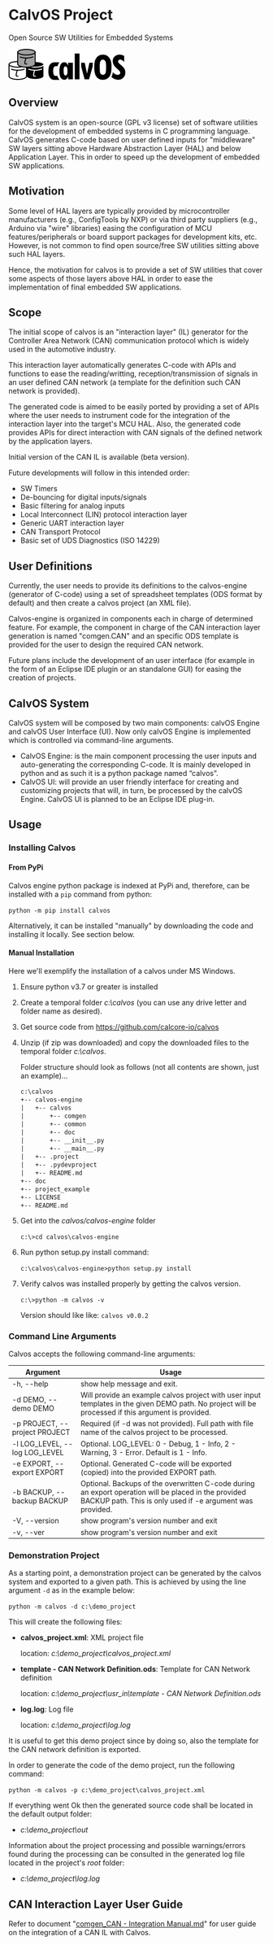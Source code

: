 # CalvOS Project

Open Source SW Utilities for Embedded Systems

<img src="doc/templates/logo_full_bw_small.png">

## Overview
CalvOS system is an open-source (GPL v3 license) set of software utilities for the development of embedded systems in C programming language. CalvOS generates C-code based on user defined inputs for "middleware" SW layers sitting above Hardware Abstraction Layer (HAL) and below Application Layer. This in order to speed up the development of embedded SW applications.

## Motivation

Some level of HAL layers are typically provided by microcontroller manufacturers (e.g., ConfigTools by NXP) or via third party suppliers (e.g., Arduino via "wire" libraries) easing the configuration of MCU features/peripherals or board support packages for development kits, etc. However, is not common to find open source/free SW utilities sitting above such HAL layers.

Hence, the motivation for calvos is to provide a set of SW utilities that cover some aspects of those layers above HAL in order to ease the implementation of final embedded SW applications.

## Scope

The initial scope of calvos is an "interaction layer" (IL) generator for the Controller Area Network (CAN) communication protocol which is widely used in the automotive industry.

This interaction layer automatically generates C-code with APIs and functions to ease the reading/writting, reception/transmission of signals in an user defined CAN network (a template for the definition such CAN network is provided).

The generated code is aimed to be easily ported by providing a set of APIs where the user needs to instrument code for the integration of the interaction layer into the target's MCU HAL. Also, the generated code provides APIs for direct interaction with CAN signals of the defined network by the application layers.

Initial version of the CAN IL is available (beta version). 

Future developments will follow in this intended order:

- SW Timers
- De-bouncing for digital inputs/signals
- Basic filtering for analog inputs
- Local Interconnect (LIN) protocol interaction layer
- Generic UART interaction layer
- CAN Transport Protocol
- Basic set of UDS Diagnostics (ISO 14229)

## User Definitions

Currently, the user needs to provide its definitions to the calvos-engine (generator of C-code) using a set of spreadsheet templates (ODS format by default) and then create a calvos project (an XML file).

Calvos-engine is organized in components each in charge of determined feature. For example, the component in charge of the CAN interaction layer generation is named "comgen.CAN" and an specific ODS template is provided for the user to design the required CAN network.

Future plans include the development of an user interface (for example in the form of an Eclipse IDE plugin or an standalone GUI) for easing the creation of projects. 

## CalvOS System

CalvOS system will be composed by two main components: calvOS Engine and calvOS User Interface (UI). Now only calvOS Engine is implemented which is controlled via command-line arguments.

 - CalvOS Engine: is the main component processing the user inputs and auto-generating the corresponding C-code. It is mainly developed in python and as such it is a python package named “calvos”.
 - CalvOS UI: will provide an user friendly interface for creating and customizing projects that will, in turn, be processed by the calvOS Engine. CalvOS UI is planned to be an Eclipse IDE plug-in. 

## Usage

### Installing Calvos

#### From PyPi

Calvos engine python package is indexed at PyPi and, therefore, can be installed with a `pip` command from python:

`python -m pip install calvos`

Alternatively, it can be installed "manually" by downloading the code and installing it locally. See section below.

#### Manual Installation

Here we'll exemplify the installation of a calvos under MS Windows.

1. Ensure python v3.7 or greater is installed

2. Create a temporal folder *c:\\calvos* (you can use any drive letter and folder name as desired).

3. Get source code from https://github.com/calcore-io/calvos

4. Unzip (if zip was downloaded) and copy the downloaded files to the temporal folder *c:\calvos*.

   Folder structure should look as follows (not all contents are shown, just an example)...

   ```
   c:\calvos
   +-- calvos-engine
   |   +-- calvos
   |       +-- comgen
   |       +-- common
   |       +-- doc
   |       +-- __init__.py
   |       +-- __main__.py
   |   +-- .project
   |   +-- .pydevproject
   |   +-- README.md
   +-- doc
   +-- project_example
   +-- LICENSE
   +-- README.md
   ```

5. Get into the *calvos/calvos-engine* folder

   `c:\>cd calvos\calvos-engine`

6. Run python setup.py install command:

   `c:\calvos\calvos-engine>python setup.py install`

7. Verify calvos was installed properly by getting the calvos version.

   `c:\>python -m calvos -v`

   Version should like like: `calvos v0.0.2`

### Command Line Arguments

Calvos accepts the following command-line arguments:

| Argument                      | Usage                                                        |
| ----------------------------- | ------------------------------------------------------------ |
| -h, --help                    | show help message and exit.                                  |
| -d DEMO, --demo DEMO          | Will provide an example calvos project with user input templates in the given DEMO path. No project will be processed if this argument is provided. |
| -p PROJECT, --project PROJECT | Required (if -d was not provided). Full path with file name of the calvos project to be processed. |
| -l LOG_LEVEL, --log LOG_LEVEL | Optional. LOG_LEVEL: 0 - Debug, 1 - Info, 2 - Warning, 3 - Error. Default is 1 - Info. |
| -e EXPORT, --export EXPORT    | Optional. Generated C-code will be exported (copied) into the provided EXPORT path. |
| -b BACKUP, --backup BACKUP    | Optional. Backups of the overwritten C-code during an export operation will be placed in the provided BACKUP path. This is only used if -e argument was provided. |
| -V, --version                 | show program's version number and exit                       |
| -v, --ver                     | show program's version number and exit                       |

### Demonstration Project

As a starting point, a demonstration project can be generated by the calvos system and exported to a given path. This is achieved by using the line argument `-d` as in the example below:

`python -m calvos -d c:\demo_project`

This will create the following files:

- **calvos_project.xml**: XML project file

  location: *c:\\demo_project\\calvos_project.xml*

- **template - CAN Network Definition.ods**: Template for CAN Network definition

  location: *c:\\demo_project\\usr_in\\template - CAN Network Definition.ods*

- **log.log**: Log file

  location: *c:\\demo_project\\log.log*

It is useful to get this demo project since by doing so, also the template for the CAN network definition is exported.

In order to generate the code of the demo project, run the following command:

`python -m calvos -p c:\demo_project\calvos_project.xml`

If everything went Ok then the generated source code shall be located in the default output folder:

- *c:\\demo_project\\out*

Information about the project processing and possible warnings/errors found during the processing can be consulted in the generated log file located in the project's *root* folder:

- *c:\\demo_project\\log.log*

## CAN Interaction Layer User Guide

Refer to document "[comgen_CAN - Integration Manual.md](https://github.com/calcore-io/calvos/blob/main/calvos-engine/calvos/comgen/doc/comgen_CAN%20-%20Integration%20Manual.md)" for user guide on the integration of a CAN IL with Calvos.


